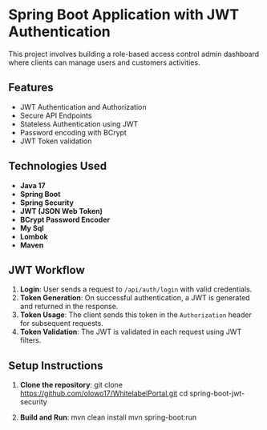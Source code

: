 # Spring Boot Application with JWT Authentication

This project involves building a role-based access control admin dashboard where clients can manage users and customers activities.

## Features

- JWT Authentication and Authorization
- Secure API Endpoints
- Stateless Authentication using JWT
- Password encoding with BCrypt
- JWT Token validation

## Technologies Used

- **Java 17**
- **Spring Boot**
- **Spring Security**
- **JWT (JSON Web Token)**
- **BCrypt Password Encoder**
- **My Sql** 
- **Lombok**
- **Maven**

## JWT Workflow

1. **Login**: User sends a request to `/api/auth/login` with valid credentials.
2. **Token Generation**: On successful authentication, a JWT is generated and returned in the response.
3. **Token Usage**: The client sends this token in the `Authorization` header for subsequent requests.
4. **Token Validation**: The JWT is validated in each request using JWT filters.

## Setup Instructions

1. **Clone the repository**:
  git clone https://github.com/olowo17/WhitelabelPortal.git
  cd spring-boot-jwt-security

3. **Build and Run**:
  mvn clean install
  mvn spring-boot:run



